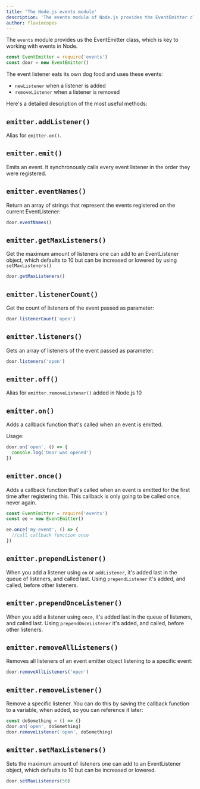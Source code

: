 ```yaml
---
title: 'The Node.js events module'
description: 'The events module of Node.js provides the EventEmitter class'
author: flaviocopes
---
```


The `events` module provides us the EventEmitter class, which is key to working with events in Node.

```js
const EventEmitter = require('events')
const door = new EventEmitter()
```

The event listener eats its own dog food and uses these events:

- `newListener` when a listener is added
- `removeListener` when a listener is removed

Here's a detailed description of the most useful methods:

## `emitter.addListener()`

Alias for `emitter.on()`.

## `emitter.emit()`

Emits an event. It synchronously calls every event listener in the order they were registered.

## `emitter.eventNames()`

Return an array of strings that represent the events registered on the current EventListener:

```js
door.eventNames()
```

## `emitter.getMaxListeners()`

Get the maximum amount of listeners one can add to an EventListener object, which defaults to 10 but can be increased or lowered by using `setMaxListeners()`

```js
door.getMaxListeners()
```

## `emitter.listenerCount()`

Get the count of listeners of the event passed as parameter:

```js
door.listenerCount('open')
```

## `emitter.listeners()`

Gets an array of listeners of the event passed as parameter:

```js
door.listeners('open')
```

## `emitter.off()`

Alias for `emitter.removeListener()` added in Node.js 10

## `emitter.on()`

Adds a callback function that's called when an event is emitted.

Usage:

```js
door.on('open', () => {
  console.log('Door was opened')
})
```

## `emitter.once()`

Adds a callback function that's called when an event is emitted for the first time after registering this. This callback is only going to be called once, never again.

```js
const EventEmitter = require('events')
const ee = new EventEmitter()

ee.once('my-event', () => {
  //call callback function once
})
```

## `emitter.prependListener()`

When you add a listener using `on` or `addListener`, it's added last in the queue of listeners, and called last. Using `prependListener` it's added, and called, before other listeners.

## `emitter.prependOnceListener()`

When you add a listener using `once`, it's added last in the queue of listeners, and called last. Using `prependOnceListener` it's added, and called, before other listeners.

## `emitter.removeAllListeners()`

Removes all listeners of an event emitter object listening to a specific event:

```js
door.removeAllListeners('open')
```

## `emitter.removeListener()`

Remove a specific listener. You can do this by saving the callback function to a variable, when added, so you can reference it later:

```js
const doSomething = () => {}
door.on('open', doSomething)
door.removeListener('open', doSomething)
```

## `emitter.setMaxListeners()`

Sets the maximum amount of listeners one can add to an EventListener object, which defaults to 10 but can be increased or lowered.

```js
door.setMaxListeners(50)
```
